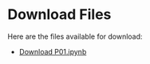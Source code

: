 # Download Files

Here are the files available for download:

- [Download P01.ipynb](https://raw.githubusercontent.com/burner-one/AI/main/P01.ipynb)
